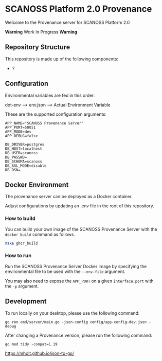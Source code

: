 # SCANOSS Platform 2.0 Provenance
Welcome to the Provenance server for SCANOSS Platform 2.0

**Warning** Work In Progress **Warning**

## Repository Structure
This repository is made up of the following components:
* ?

## Configuration

Environmental variables are fed in this order:

dot-env --> env.json -->  Actual Environment Variable

These are the supported configuration arguments:

```
APP_NAME="SCANOSS Provenance Server"
APP_PORT=50051
APP_MODE=dev
APP_DEBUG=false

DB_DRIVER=postgres
DB_HOST=localhost
DB_USER=scanoss
DB_PASSWD=
DB_SCHEMA=scanoss
DB_SSL_MODE=disable
DB_DSN=
```


## Docker Environment

The provenance server can be deployed as a Docker container.

Adjust configurations by updating an .env file in the root of this repository.


### How to build

You can build your own image of the SCANOSS Provenance Server with the ```docker build``` command as follows.

```bash
make ghcr_build
```


### How to run

Run the SCANOSS Provenance Server Docker image by specifying the environmental file to be used with the ```--env-file``` argument. 

You may also need to expose the ```APP_PORT``` on a given ```interface:port``` with the ```-p``` argument.

## Development

To run locally on your desktop, please use the following command:

```shell
go run cmd/server/main.go -json-config config/app-config-dev.json -debug
```

After changing a Provenance version, please run the following command:
```shell
go mod tidy -compat=1.19
```
https://mholt.github.io/json-to-go/
